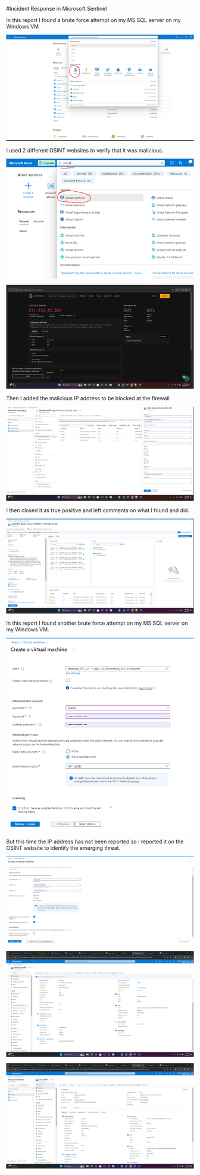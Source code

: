 #Incident Response in Microsoft Sentinel

In this report I found a brute force attempt on my MS SQL server on my Windows VM

![Incident%20Response%20in%20Microsoft%20Sentinel%206f0eb6184ba04cae92055fa0ec22d567/image1.png](https://github.com/jsom98/Pictures/blob/main/image1.png)

I used 2 different OSINT websites to verify that it was malicious.

![Incident%20Response%20in%20Microsoft%20Sentinel%206f0eb6184ba04cae92055fa0ec22d567/image2.png](https://github.com/jsom98/Pictures/blob/main/image2.png)

![Incident%20Response%20in%20Microsoft%20Sentinel%206f0eb6184ba04cae92055fa0ec22d567/image3.png](https://github.com/jsom98/Pictures/blob/main/Screenshot%203.png)

Then I added the malicious IP address to be blocked at the firewall

![Incident%20Response%20in%20Microsoft%20Sentinel%206f0eb6184ba04cae92055fa0ec22d567/image4.png](https://github.com/jsom98/Pictures/blob/main/Screenshot%204.png)

I then closed it as true positive and left comments on what I found and did.

![Incident%20Response%20in%20Microsoft%20Sentinel%206f0eb6184ba04cae92055fa0ec22d567/image5.png](https://github.com/jsom98/Pictures/blob/main/Screenshot%205.png)

In this report I found another brute force attempt on my MS SQL server on my Windows VM.

![Incident%20Response%20in%20Microsoft%20Sentinel%206f0eb6184ba04cae92055fa0ec22d567/image6.png](https://github.com/jsom98/Pictures/blob/main/image6.png)

But this time the IP address has not been reported so I reported it on the OSINT website to identify the emerging threat.

![Incident%20Response%20in%20Microsoft%20Sentinel%206f0eb6184ba04cae92055fa0ec22d567/image7.png](https://github.com/jsom98/Pictures/blob/main/image7.png)

![Incident%20Response%20in%20Microsoft%20Sentinel%206f0eb6184ba04cae92055fa0ec22d567/image8.png](https://github.com/jsom98/Pictures/blob/main/image8.png)

![Incident%20Response%20in%20Microsoft%20Sentinel%206f0eb6184ba04cae92055fa0ec22d567/image9.png](https://github.com/jsom98/Pictures/blob/main/image9.png)

